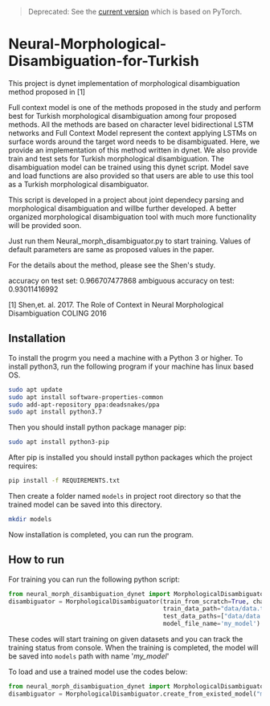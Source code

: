 > Deprecated: See the [current version](https://github.com/erayyildiz/neural-morphological-disambiguation) which is based on PyTorch.

# Neural-Morphological-Disambiguation-for-Turkish

This project is dynet implementation of morphological disambiguation method proposed in [1]

Full context model is one of the methods proposed in the study and perform best for Turkish morphological disambiguation among four proposed methods.
All the methods are based on character level bidirectional LSTM networks and Full Context Model represent the context applying LSTMs on surface words around the target word needs to be disambiguated.
Here, we provide an implementation of this method written in dynet. 
We also provide train and test sets for Turkish morphological disambiguation.
The disambiguation model can be trained using this dynet script. 
Model save and load functions are also provided so that users are able to use this tool as a Turkish morphological disambiguator.


This script is developed in a project about joint dependecy parsing and morphological disambiguation and willbe further developed. 
A better organized morphological disambiguation tool with much more functionality will be provided soon.

Just run them Neural_morph_disambiguator.py to start training. 
Values of default parameters are same as proposed values in the paper.

For the details about the method, please see the Shen's study.

accuracy on test set:  0.966707477868  ambiguous accuracy on test:  0.93011416992

[1] Shen,et. al. 2017. The Role of Context in Neural Morphological Disambiguation COLING 2016


## Installation
To install the progrm you need a machine with a Python 3 or higher.
To install python3, run the following program if your machine has linux based OS.

```bash
sudo apt update
sudo apt install software-properties-common
sudo add-apt-repository ppa:deadsnakes/ppa
sudo apt install python3.7
```

Then you should install python package manager pip:

```bash
sudo apt install python3-pip
```

After pip is installed you should install python packages which the project requires:

```bash
pip install -f REQUIREMENTS.txt
```
Then create a folder named `models` in project root directory so that the trained model can be saved into this directory.
```bash
mkdir models
```

Now installation is completed, you can run the program.

## How to  run

For training you can run the following python script:

```python
from neural_morph_disambiguation_dynet import MorphologicalDisambiguator
disambiguator = MorphologicalDisambiguator(train_from_scratch=True, char_representation_len=100, word_lstm_rep_len=200, 
                                           train_data_path="data/data.train.txt",
                                           test_data_paths=["data/data.test.txt","data/test.merge"],
                                           model_file_name='my_model')
```

These codes will start training on given datasets and you can track the training status from console.
When the training is completed, the model will be saved into `models` path with name '*my_model*'

To load and use a trained model use the codes below:

```python
from neural_morph_disambiguation_dynet import MorphologicalDisambiguator
disambiguator = MorphologicalDisambiguator.create_from_existed_model("model-22.10.2017")
```

